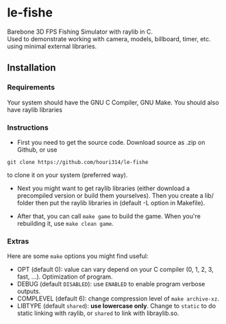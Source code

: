 # le-fishe
Barebone 3D FPS Fishing Simulator with raylib in C.\
Used to demonstrate working with camera, models, billboard, timer, etc. using minimal external libraries.

## Installation

### Requirements
Your system should have the GNU C Compiler, GNU Make. You should also have raylib libraries

### Instructions
* First you need to get the source code. Download source as .zip on Github, or use 
```
git clone https://github.com/houri314/le-fishe
```
to clone it on your system (preferred way).

* Next you might want to get raylib libraries (either download a precompiled version or build them yourselves).
Then you create a lib/ folder then put the raylib libraries in (default -L option in Makefile).

* After that, you can call `make game` to build the game. When you're rebuilding it, use `make clean game`.

### Extras
Here are some `make` options you might find useful:
- OPT (default 0): value can vary depend on your C compiler (0, 1, 2, 3, fast, ...). Optimization of program.
- DEBUG (default `DISABLED`): use `ENABLED` to enable program verbose outputs.
- COMPLEVEL (default 6): change compression level of `make archive-xz`.
- LIBTYPE (default `shared`): **use lowercase only**. Change to `static` to do static linking with raylib, or `shared` to link with libraylib.so.

